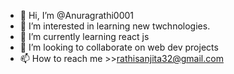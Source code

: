 - 👋 Hi, I’m @Anuragrathi0001
- 👀 I’m interested in learning new twchnologies.
- 🌱 I’m currently learning react js 
- 💞️ I’m looking to collaborate on web dev projects
- 📫 How to reach me >>rathisanjita32@gmail.com


<!---
Anuragrathi0001/Anuragrathi0001 is a ✨ special ✨ repository because its `README.md` (this file) appears on your GitHub profile.
You can click the Preview link to take a look at your changes.
--->

